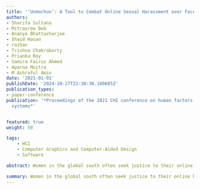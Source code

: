```yaml
---
title: '‘Unmochon’: A Tool to Combat Online Sexual Harassment over Facebook Messenger'
authors:
- Sharifa Sultana
- Mitrasree Deb
- Ananya Bhattacharjee
- Shaid Hasan
- raihan
- Trishna Chakraborty
- Prianka Roy
- Samira Fairuz Ahmed
- Aparna Moitra
- M Ashraful Amin
date: '2021-01-01'
publishDate: '2024-10-27T22:30:38.180685Z'
publication_types:
- paper-conference
publication: '*Proceedings of the 2021 CHI conference on human factors in computing
  systems*'


featured: true
weight: 50

tags:
    - HCI
    - Computer Graphics and Computer-Aided Design
    - Software

abstract: Women in the global south often seek justice to their online harassment through unveiling the harassers and the screenshots of their sent harassment texts and visual contents before the relevant authorities. Nevertheless, such evidence is often challenged for their authenticity. Our survey (n=91) and interview (n=43) with Bangladeshi online gender harassment victims revealed the depth of the problem, and we set design goals to collect evidence from Facebook Messenger with ensured authenticity. Building on the ‘shame-based model’ of gender justice [12], we designed ‘Unmochon’, a tool that captures authentic evidence and shares with victims’ intended group. Our user-study (n=48) revealed that diminishing authenticity problem may still leave the victim and online gender justice entangled with mob-sentiment, hegemonic legal consciousness, and several privacy aspects. Our findings open up a new discussion on how HCI-design should address online gender justice in such a complex social setting.

summary: Women in the global south often seek justice to their online harassment through unveiling the harassers and the screenshots of their sent harassment texts and visual contents before the relevant authorities. Nevertheless, such evidence is often challenged for their authenticity. Our survey (n=91) and interview (n=43) with Bangladeshi online gender harassment victims revealed the depth of the problem, and we set design goals to collect evidence from Facebook Messenger with ensured authenticity. Building on the ‘shame-based model’ of gender justice [12], we designed ‘Unmochon’, a tool that captures authentic evidence and shares with victims’ intended group. Our user-study (n=48) revealed that diminishing authenticity problem may still leave the victim and online gender justice entangled with mob-sentiment, hegemonic legal consciousness, and several privacy aspects. Our findings open up a new discussion on how HCI-design should address online gender justice in such a complex social setting.
---
```

